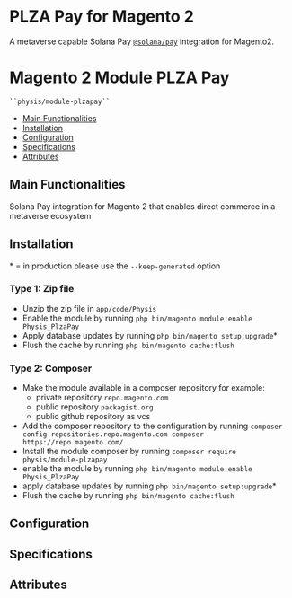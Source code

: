 # PLZA Pay for Magento 2

A metaverse capable Solana Pay [`@solana/pay`](https://github.com/solana-labs/solana-pay/) integration for Magento2.

# Magento 2 Module PLZA Pay

    ``physis/module-plzapay``

 - [Main Functionalities](#markdown-header-main-functionalities)
 - [Installation](#markdown-header-installation)
 - [Configuration](#markdown-header-configuration)
 - [Specifications](#markdown-header-specifications)
 - [Attributes](#markdown-header-attributes)


## Main Functionalities
Solana Pay integration for Magento 2 that enables direct commerce in a metaverse ecosystem

## Installation
\* = in production please use the `--keep-generated` option

### Type 1: Zip file

 - Unzip the zip file in `app/code/Physis`
 - Enable the module by running `php bin/magento module:enable Physis_PlzaPay`
 - Apply database updates by running `php bin/magento setup:upgrade`\*
 - Flush the cache by running `php bin/magento cache:flush`

### Type 2: Composer

 - Make the module available in a composer repository for example:
    - private repository `repo.magento.com`
    - public repository `packagist.org`
    - public github repository as vcs
 - Add the composer repository to the configuration by running `composer config repositories.repo.magento.com composer https://repo.magento.com/`
 - Install the module composer by running `composer require physis/module-plzapay`
 - enable the module by running `php bin/magento module:enable Physis_PlzaPay`
 - apply database updates by running `php bin/magento setup:upgrade`\*
 - Flush the cache by running `php bin/magento cache:flush`


## Configuration




## Specifications




## Attributes


